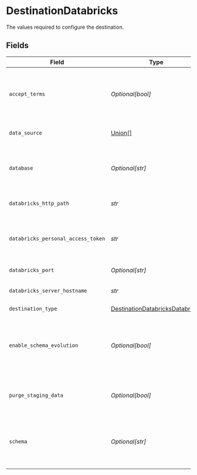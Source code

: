 # DestinationDatabricks

The values required to configure the destination.


## Fields

| Field                                                                                                                                                | Type                                                                                                                                                 | Required                                                                                                                                             | Description                                                                                                                                          | Example                                                                                                                                              |
| ---------------------------------------------------------------------------------------------------------------------------------------------------- | ---------------------------------------------------------------------------------------------------------------------------------------------------- | ---------------------------------------------------------------------------------------------------------------------------------------------------- | ---------------------------------------------------------------------------------------------------------------------------------------------------- | ---------------------------------------------------------------------------------------------------------------------------------------------------- |
| `accept_terms`                                                                                                                                       | *Optional[bool]*                                                                                                                                     | :heavy_minus_sign:                                                                                                                                   | You must agree to the Databricks JDBC Driver <a href="https://databricks.com/jdbc-odbc-driver-license">Terms & Conditions</a> to use this connector. |                                                                                                                                                      |
| `data_source`                                                                                                                                        | [Union[]](../../models/shared/destinationdatabricksdatasource.md)                                                                                    | :heavy_check_mark:                                                                                                                                   | Storage on which the delta lake is built.                                                                                                            |                                                                                                                                                      |
| `database`                                                                                                                                           | *Optional[str]*                                                                                                                                      | :heavy_minus_sign:                                                                                                                                   | The name of the catalog. If not specified otherwise, the "hive_metastore" will be used.                                                              |                                                                                                                                                      |
| `databricks_http_path`                                                                                                                               | *str*                                                                                                                                                | :heavy_check_mark:                                                                                                                                   | Databricks Cluster HTTP Path.                                                                                                                        | sql/protocolvx/o/1234567489/0000-1111111-abcd90                                                                                                      |
| `databricks_personal_access_token`                                                                                                                   | *str*                                                                                                                                                | :heavy_check_mark:                                                                                                                                   | Databricks Personal Access Token for making authenticated requests.                                                                                  | dapi0123456789abcdefghij0123456789AB                                                                                                                 |
| `databricks_port`                                                                                                                                    | *Optional[str]*                                                                                                                                      | :heavy_minus_sign:                                                                                                                                   | Databricks Cluster Port.                                                                                                                             | 443                                                                                                                                                  |
| `databricks_server_hostname`                                                                                                                         | *str*                                                                                                                                                | :heavy_check_mark:                                                                                                                                   | Databricks Cluster Server Hostname.                                                                                                                  | abc-12345678-wxyz.cloud.databricks.com                                                                                                               |
| `destination_type`                                                                                                                                   | [DestinationDatabricksDatabricks](../../models/shared/destinationdatabricksdatabricks.md)                                                            | :heavy_check_mark:                                                                                                                                   | N/A                                                                                                                                                  |                                                                                                                                                      |
| `enable_schema_evolution`                                                                                                                            | *Optional[bool]*                                                                                                                                     | :heavy_minus_sign:                                                                                                                                   | Support schema evolution for all streams. If "false", the connector might fail when a stream's schema changes.                                       |                                                                                                                                                      |
| `purge_staging_data`                                                                                                                                 | *Optional[bool]*                                                                                                                                     | :heavy_minus_sign:                                                                                                                                   | Default to 'true'. Switch it to 'false' for debugging purpose.                                                                                       |                                                                                                                                                      |
| `schema`                                                                                                                                             | *Optional[str]*                                                                                                                                      | :heavy_minus_sign:                                                                                                                                   | The default schema tables are written. If not specified otherwise, the "default" will be used.                                                       | default                                                                                                                                              |